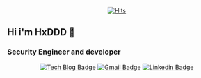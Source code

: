 <div align=center>

[![Hits](https://hits.seeyoufarm.com/api/count/incr/badge.svg?url=https%3A%2F%2Fgithub.com%2F/HxDDD)](https://hits.seeyoufarm.com)                    

</div>

## Hi i'm HxDDD  👋

### Security Engineer and developer

<div align=center>
  
[![Tech Blog Badge](http://img.shields.io/badge/-Tech%20blog-black?style=flat-square&logo=github&link=https://hxddd.github.io/)](https://hxddd.github.io/) 
[![Gmail Badge](https://img.shields.io/badge/Gmail-d14836?style=flat-square&logo=Gmail&logoColor=white&link=mailto:bziwnsizd@gmail.com)](mailto:bziwnsizd@gmail.com)
[![Linkedin Badge](https://img.shields.io/badge/-LinkedIn-blue?style=flat-square&logo=Linkedin&logoColor=white&link=https://www.linkedin.com/in/%EB%B3%91%EC%A4%80-%EC%A1%B0-844a97228/)](https://www.linkedin.com/in/%EB%B3%91%EC%A4%80-%EC%A1%B0-844a97228/)
 
</div>

